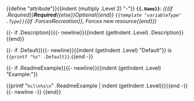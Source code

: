 {{define "attribute"}}{{indent (multiply .Level 2) "-"}} **`{{.Name}}`**: *({{if .Required}}**Required**{{else}}Optional{{end}} `{{template "variableType" .Type}}`{{if .ForcesRecreation}}, Forces new resource{{end}})*

{{- if .Description}}{{- newline}}{{indent (getIndent .Level) .Description}}{{end}}

{{- if .Default}}{{- newline}}{{indent (getIndent .Level) "Default"}} is `{{printf "%s" .Default}}`.{{end -}}

{{- if .ReadmeExample}}{{- newline}}{{indent (getIndent .Level) "Example:"}}

{{printf "```hcl\n%s\n```" .ReadmeExample | indent (getIndent .Level)}}{{end -}}
{{- newline -}}
{{end}}
